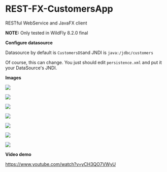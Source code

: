 # REST-FX-CustomersApp

RESTful WebService and JavaFX client

**NOTE:** Only tested in WildFly 8.2.0 final

**Configure datasource**

Datasource by default is `CustomersDS`and JNDI is `java:/jdbc/customers`

Of course, this can change. You just should edit `persistence.xml` and put it your DataSource's JNDI.

**Images**

![](http://i.imgur.com/YqrFgtx.png)

![](http://i.imgur.com/wIws0bY.png)

![](http://i.imgur.com/NWZsrwx.png)

![](http://i.imgur.com/Lcudpup.png)

![](http://i.imgur.com/HjdzrUJ.png)

![](http://i.imgur.com/ySaRs76.png)

![](http://i.imgur.com/hPl9uqK.png)

**Vídeo demo**

https://www.youtube.com/watch?v=yCH3QO7VWyU
